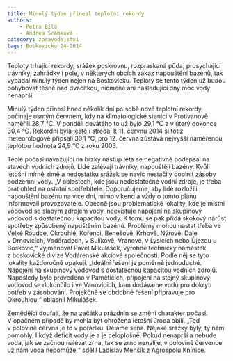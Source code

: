```yaml
---
title: Minulý týden přinesl teplotní rekordy
authors:
    - Petra Bílá
    - Andrea Šrámková
category: zpravodajství
tags: Boskovicko 24-2014 
---
```


Teploty trhající rekordy, srážek poskrovnu, rozpraskaná půda, prosychající trávníky, zahrádky i pole, v některých obcích zákaz napouštění bazénů, tak vypadal minulý týden nejen na Boskovicku. Teploty se tento týden už budou pohybovat těsně nad dvacítkou, nicméně ani následující dny moc vody nenaprší.

Minulý týden přinesl hned několik dní po sobě nové teplotní rekordy počínaje osmým červnem, kdy na klimatologické stanici v Protivanově naměřili 28,7 °C. V pondělí devátého to už bylo 29,1 °C a v úterý dokonce 30,4 °C. Rekordní byla ještě i středa, k 11. červnu 2014 si totiž meteorologové připsali 30,1 °C, pro 12. června zůstává nejvyšší naměřenou teplotou hodnota 24,9 °C z roku 2003.

Teplé počasí navazující na brzký nástup léta se negativně podepsal na stavech vodních zdrojů. Lidé zalévají trávníky, napouštějí bazény. Kvůli letošní mírné zimě a nedostatku srážek se navíc nestačily doplnit zásoby podzemní vody. „V oblastech, kde jsou nedostatečné vodní zdroje, je třeba brát ohled na ostatní spotřebitele. Doporučujeme, aby lidé rozložili napouštění bazénu na více dní, mimo víkend a vždy o tomto plánu informovali provozovatele. Obecně jsou problematické lokality, kde je místní vodovod se slabým zdrojem vody, neexistuje napojení na skupinový vodovod s dostatečnou kapacitou vody. K tomu se pak přidá skokový nárůst spotřeby způsobený napuštěním bazénů. Problémy mohou nastat třeba ve Velké Roudce, Okrouhlé, Kořenci, Benešově, Krhově, Nýrově. Dále v Drnovicích, Voděradech, v Sulíkově, Vranové, v Lysicích nebo Újezdu u Boskovic,“ vyjmenoval Pavel Mikulášek, výrobně technický náměstek z boskovické divize Vodárenské akciové společnosti. Podle něj se tyto lokality každoročně opakují. „Ideální řešení je poměrně jednoduché. Napojení na skupinový vodovod s dostatečnou kapacitou vodních zdrojů. Naposledy bylo provedeno v Paměticích, připojení na stejný skupinový vodovod se dokončilo i ve Vanovicích, kam dodáváme vodu pro dokrytí potřeb v zásobování. Projekčně se obdobné řešení připravuje pro Okrouhlou,“ objasnil Mikulášek.

Zemědělci doufají, že na začátku prázdnin se změní charakter počasí. V opačném případě by mohla být ohrožena letošní úroda obilí. „Teď v polovině června je to v pořádku. Děláme sena. Nějaké srážky byly, ty nám pomohly. I když deficit vody je a je celoplošně. Pokud nenaprší a nebude voda, jak se začnou nalévat zrna, tak se zrno nenalije, v polovině července už nám voda nepomůže,“ sdělil Ladislav Menšík z Agrospolu Knínice.  